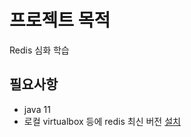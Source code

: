 # 프로젝트 목적
Redis 심화 학습

## 필요사항 
- java 11
- 로컬 virtualbox 등에 redis 최신 버전 [설치](https://blog.eomsh.com/113)
 

